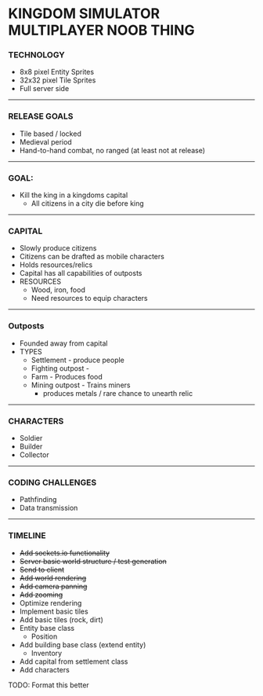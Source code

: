 # KINGDOM SIMULATOR MULTIPLAYER NOOB THING

### TECHNOLOGY
* 8x8 pixel Entity Sprites
* 32x32 pixel Tile Sprites
* Full server side

---
### RELEASE GOALS
* Tile based / locked
* Medieval period
* Hand-to-hand combat, no ranged (at least not at release)

---
### GOAL:
* Kill the king in a kingdoms capital
    * All citizens in a city die before king

---
### CAPITAL
* Slowly produce citizens
* Citizens can be drafted as mobile characters
* Holds resources/relics
* Capital has all capabilities of outposts
* RESOURCES
    * Wood, iron, food
    * Need resources to equip characters

---
### Outposts
* Founded away from capital
* TYPES
    * Settlement - produce people
    * Fighting outpost - 
    * Farm - Produces food
    * Mining outpost - Trains miners
        * produces metals / rare chance to unearth relic 

---
### CHARACTERS
* Soldier 
* Builder
* Collector

---
### CODING CHALLENGES
* Pathfinding
* Data transmission

---
### TIMELINE
* ~~Add sockets.io functionality~~
* ~~Server basic world structure / test generation~~
* ~~Send to client~~
* ~~Add world rendering~~
* ~~Add camera panning~~
* ~~Add zooming~~
* Optimize rendering
* Implement basic tiles
* Add basic tiles (rock, dirt)
* Entity base class
    * Position
* Add building base class (extend entity)
    * Inventory
* Add capital from settlement class
* Add characters

TODO: Format this better
